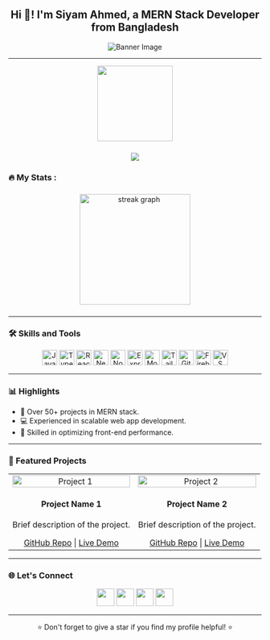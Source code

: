 <h2 align="center">Hi 👋! I'm Siyam Ahmed, a MERN Stack Developer from Bangladesh</h2>

<p align="center">
  <img src="https://user-images.githubusercontent.com/your-image-path/banner-image.png" alt="Banner Image" />
</p>

---

<div align="center">
  <img height="150" src="https://camo.githubusercontent.com/62da68eb62b1e5f175f7d1f0191dd89a653d7908feb22d37d4a0ab07365d6791/68747470733a2f2f6d656469612e67697068792e636f6d2f6d656469612f4d3967624264396e6244724f5475314d71782f67697068792e676966"  />
</div>

###

###

<div align="center">
  <img src="https://visitor-badge.laobi.icu/badge?page_id=maurodesouza.maurodesouza&"  />
</div>

###

<h3 align="left">🔥   My Stats :</h3>

###

<div align="center">
  <img src="https://streak-stats.demolab.com?user=maurodesouza&locale=en&mode=daily&theme=dark&hide_border=false&border_radius=5&order=3" height="220" alt="streak graph"  />
</div>

###

---

### 🛠 Skills and Tools

<div align="center">
  <img src="https://cdn.jsdelivr.net/gh/devicons/devicon/icons/javascript/javascript-original.svg" height="30" alt="JavaScript" />
  <img src="https://cdn.jsdelivr.net/gh/devicons/devicon/icons/typescript/typescript-original.svg" height="30" alt="TypeScript" />
  <img src="https://cdn.jsdelivr.net/gh/devicons/devicon/icons/react/react-original.svg" height="30" alt="React" />
  <img src="https://cdn.jsdelivr.net/gh/devicons/devicon/icons/nextjs/nextjs-original.svg" height="30" alt="Next.js" />
  <img src="https://cdn.jsdelivr.net/gh/devicons/devicon/icons/nodejs/nodejs-original.svg" height="30" alt="Node.js" />
  <img src="https://cdn.jsdelivr.net/gh/devicons/devicon/icons/express/express-original.svg" height="30" alt="Express" />
  <img src="https://cdn.jsdelivr.net/gh/devicons/devicon/icons/mongodb/mongodb-original.svg" height="30" alt="MongoDB" />
  <img src="https://skillicons.dev/icons?i=tailwind" height="30" alt="TailwindCSS" />
  <img src="https://cdn.jsdelivr.net/gh/devicons/devicon/icons/git/git-original.svg" height="30" alt="Git" />
  <img src="https://cdn.jsdelivr.net/gh/devicons/devicon/icons/firebase/firebase-plain.svg" height="30" alt="Firebase" />
  <img src="https://cdn.jsdelivr.net/gh/devicons/devicon/icons/vscode/vscode-original.svg" height="30" alt="VS Code" />
</div>

---

### 📊 Highlights

- 🌟 Over 50+ projects in MERN stack.
- 💻 Experienced in scalable web app development.
- 🚀 Skilled in optimizing front-end performance.

---

### 📂 Featured Projects

<table>
  <tr>
    <td align="center">
      <img src="https://user-images.githubusercontent.com/your-image-path/project1.png" width="100%" alt="Project 1" />
      <h4>Project Name 1</h4>
      <p>Brief description of the project.</p>
      <a href="https://github.com/your-username/project1" target="_blank">GitHub Repo</a> | <a href="https://your-project1-live-demo.com" target="_blank">Live Demo</a>
    </td>
    <td align="center">
      <img src="https://user-images.githubusercontent.com/your-image-path/project2.png" width="100%" alt="Project 2" />
      <h4>Project Name 2</h4>
      <p>Brief description of the project.</p>
      <a href="https://github.com/your-username/project2" target="_blank">GitHub Repo</a> | <a href="https://your-project2-live-demo.com" target="_blank">Live Demo</a>
    </td>
  </tr>
</table>

---

### 🌐 Let's Connect

<div align="center">
  <a href="https://www.linkedin.com/in/your-profile/" target="_blank"><img src="https://img.shields.io/badge/LinkedIn-0077B5?style=for-the-badge&logo=linkedin&logoColor=white" height="35" /></a>
  <a href="https://github.com/your-username" target="_blank"><img src="https://img.shields.io/badge/GitHub-181717?style=for-the-badge&logo=github&logoColor=white" height="35" /></a>
  <a href="mailto:your-email@gmail.com" target="_blank"><img src="https://img.shields.io/badge/Gmail-D14836?style=for-the-badge&logo=gmail&logoColor=white" height="35" /></a>
  <a href="https://twitter.com/your-twitter-handle" target="_blank"><img src="https://img.shields.io/badge/Twitter-1DA1F2?style=for-the-badge&logo=twitter&logoColor=white" height="35" /></a>
</div>

---

<p align="center">⭐ Don't forget to give a star if you find my profile helpful! ⭐</p>
